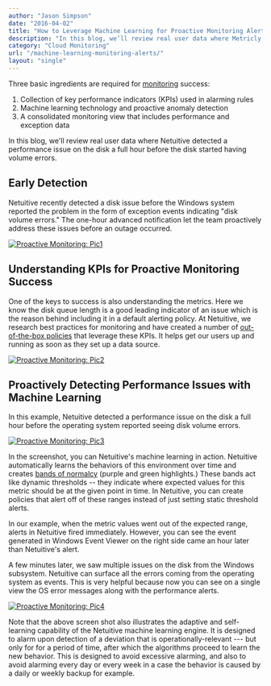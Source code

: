 ```yaml
---
author: "Jason Simpson"
date: "2016-04-02"
title: "How to Leverage Machine Learning for Proactive Monitoring Alerts"
description: "In this blog, we’ll review real user data where Metricly's proactive monitoring detected a performance issue on the disk a full hour before errors began."
category: "Cloud Monitoring"
url: "/machine-learning-monitoring-alerts/"
layout: "single"
---
```

Three basic ingredients are required for [monitoring](https://www.metricly.com) success:

1.  Collection of key performance indicators (KPIs) used in alarming rules
2.  Machine learning technology and proactive anomaly detection
3.  A consolidated monitoring view that includes performance and exception data

In this blog, we'll review real user data where Netuitive detected a performance issue on the disk a full hour before the disk started having volume errors.

Early Detection
---------------

Netuitive recently detected a disk issue before the Windows system reported the problem in the form of exception events indicating "disk volume errors." The one-hour advanced notification let the team proactively address these issues before an outage occurred.

[![Proactive Monitoring: Pic1](https://www.metricly.comhttps://s3-us-west-2.amazonaws.com/com-netuitive-app-usw2-public/wp-content/uploads/2016/05/Pic1-1024x410.png)](https://www.metricly.comhttps://s3-us-west-2.amazonaws.com/com-netuitive-app-usw2-public/wp-content/uploads/2016/05/Pic1.png)

Understanding KPIs for Proactive Monitoring Success
---------------------------------------------------

One of the keys to success is also understanding the metrics. Here we know the disk queue length is a good leading indicator of an issue which is the reason behind including it in a default alerting policy. At Netuitive, we research best practices for monitoring and have created a number of [out-of-the-box policies](https://help.netuitive.com/Content/Policies/policies.htm) that leverage these KPIs. It helps get our users up and running as soon as they set up a data source.

[![Proactive Monitoring: Pic2](https://www.metricly.comhttps://s3-us-west-2.amazonaws.com/com-netuitive-app-usw2-public/wp-content/uploads/2016/05/Pic2-1024x413.png)](https://www.metricly.comhttps://s3-us-west-2.amazonaws.com/com-netuitive-app-usw2-public/wp-content/uploads/2016/05/Pic2.png)

Proactively Detecting Performance Issues with Machine Learning
--------------------------------------------------------------

In this example, Netuitive detected a performance issue on the disk a full hour before the operating system reported seeing disk volume errors.

[![Proactive Monitoring: Pic3](https://www.metricly.comhttps://s3-us-west-2.amazonaws.com/com-netuitive-app-usw2-public/wp-content/uploads/2016/05/Pic3-1024x419.png)](https://www.metricly.comhttps://s3-us-west-2.amazonaws.com/com-netuitive-app-usw2-public/wp-content/uploads/2016/05/Pic3.png)

In the screenshot, you can Netuitive's machine learning in action. Netuitive automatically learns the behaviors of this environment over time and creates [bands of normalcy](https://www.metricly.com/product) (purple and green highlights.) These bands act like dynamic thresholds -- they indicate where expected values for this metric should be at the given point in time. In Netuitive, you can create policies that alert off of these ranges instead of just setting static threshold alerts.

In our example, when the metric values went out of the expected range, alerts in Netuitive fired immediately. However, you can see the event generated in Windows Event Viewer on the right side came an hour later than Netuitive's alert.

A few minutes later, we saw multiple issues on the disk from the Windows subsystem. Netuitive can surface all the errors coming from the operating system as events. This is very helpful because now you can see on a single view the OS error messages along with the performance alerts.

[![Proactive Monitoring: Pic4](https://www.metricly.comhttps://s3-us-west-2.amazonaws.com/com-netuitive-app-usw2-public/wp-content/uploads/2016/05/Pic4-1024x450.png)](https://www.metricly.comhttps://s3-us-west-2.amazonaws.com/com-netuitive-app-usw2-public/wp-content/uploads/2016/05/Pic4.png)

Note that the above screen shot also illustrates the adaptive and self-learning capability of the Netuitive machine learning engine. It is designed to alarm upon detection of a deviation that is operationally-relevant --- but only for for a period of time, after which the algorithms proceed to learn the new behavior. This is designed to avoid excessive alarming, and also to avoid alarming every day or every week in a case the behavior is caused by a daily or weekly backup for example.
